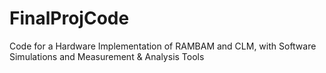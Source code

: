 # FinalProjCode
Code for a Hardware Implementation of RAMBAM and CLM, with Software Simulations and Measurement &amp; Analysis Tools

